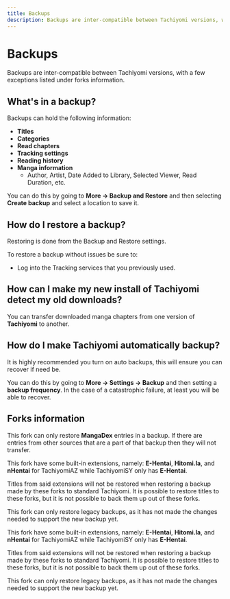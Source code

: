 ```yaml
---
title: Backups
description: Backups are inter-compatible between Tachiyomi versions, with a few exceptions listed under forks information.
---
```


# Backups

Backups are inter-compatible between Tachiyomi versions, with a few exceptions listed under forks information.

## What's in a backup?

Backups can hold the following information:

- **Titles**
- **Categories**
- **Read chapters**
- **Tracking settings**
- **Reading history**
- **Manga information**
  - Author, Artist, Date Added to Library, Selected Viewer, Read Duration, etc.

You can do this by going to **More → Backup and Restore** and then selecting **Create backup** and select a location to save it.

## How do I restore a backup?

Restoring is done from the Backup and Restore settings.

To restore a backup without issues be sure to:

* Log into the Tracking services that you previously used.

## How can I make my new install of Tachiyomi detect my old downloads? <a href="#how-can-i-make-my-new-install-of-tachiyomi-detect-my-old-downloads" id="how-can-i-make-my-new-install-of-tachiyomi-detect-my-old-downloads"></a>

You can transfer downloaded manga chapters from one version of **Tachiyomi** to another.

## How do I make Tachiyomi automatically backup? <a href="#turning-on-auto-backups" id="turning-on-auto-backups"></a>

It is highly recommended you turn on auto backups, this will ensure you can recover if need be.

You can do this by going to **More → Settings → Backup** and then setting a **backup frequency**.
In the case of a catastrophic failure, at least you will be able to recover.

## Forks information <a href="#forks-information" id="forks-information"></a>

This fork can only restore **MangaDex** entries in a backup.
If there are entries from other sources that are a part of that backup then they will not transfer.

This fork have some built-in extensions, namely: **E-Hentai**, **Hitomi.la**, and **nHentai** for TachiyomiAZ while TachiyomiSY only has **E-Hentai**.

Titles from said extensions will not be restored when restoring a backup made by these forks to standard Tachiyomi.
It is possible to restore titles to these forks, but it is not possible to back them up out of these forks.

This fork can only restore legacy backups, as it has not made the changes needed to support the new backup yet.

This fork have some built-in extensions, namely: **E-Hentai**, **Hitomi.la**, and **nHentai** for TachiyomiAZ while TachiyomiSY only has **E-Hentai**.

Titles from said extensions will not be restored when restoring a backup made by these forks to standard Tachiyomi.
It is possible to restore titles to these forks, but it is not possible to back them up out of these forks.

This fork can only restore legacy backups, as it has not made the changes needed to support the new backup yet.
